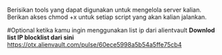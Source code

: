 Berisikan tools yang dapat digunakan untuk mengelola server kalian.
Berikan akses chmod +x untuk setiap script yang akan kalian jalankan.

#Optional ketika kamu ingin menggunakan list ip dari alientvault
**Downlod list IP blocklist dari sini**
https://otx.alienvault.com/pulse/60ece5998a5b54a5ffe75cb4
